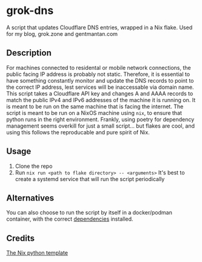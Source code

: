 # grok-dns
A script that updates Cloudflare DNS entries, wrapped in a Nix flake. Used for my blog, grok.zone and gentmantan.com

## Description
For machines connected to residental or mobile network connections, the public facing IP address is probably not static. Therefore, it is essential to have something constantly monitor and update the DNS records to point to the correct IP address, lest services will be inaccessable via domain name.
This script takes a Cloudflare API key and changes A and AAAA records to match the public IPv4 and IPv6 addresses of the machine it is running on. It is meant to be run on the same machine that is facing the internet.
The script is meant to be run on a NixOS machine using `nix`, to ensure that python runs in the right environment. Frankly, using poetry for dependency management seems overkill for just a small script... but flakes are cool, and using this follows the reproducable and pure spirit of Nix.

## Usage
1. Clone the repo
2. Run `nix run <path to flake directory> -- <arguments>`
It's best to create a systemd service that will run the script periodically

## Alternatives
You can also choose to run the script by itself in a docker/podman container, with the correct [dependencies](./pyproject.toml) installed.

## Credits
[The Nix python template](https://github.com/NixOS/templates)
